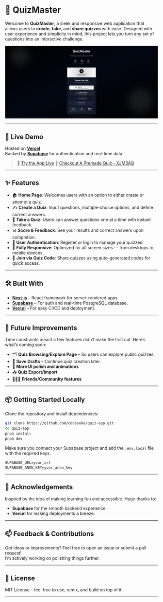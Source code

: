 # 🧠 QuizMaster

Welcome to **QuizMaster**, a sleek and responsive web application that allows users to **create**, **take**, and **share quizzes** with ease. Designed with user experience and simplicity in mind, this project lets you turn any set of questions into an interactive challenge.

![QuizMaster Screenshot](/References/preview.png) <!-- optional: replace with actual image path -->

---

## 🚀 Live Demo

Hosted on **[Vercel](https://vercel.com/)**  
Backed by **[Supabase](https://supabase.io/)** for authentication and real-time data.

> 🔗 [Try the App Live](https://quiz-app-pearl-delta.vercel.app/)
> 🔗 [Checkout A Premade Quiz - XJM3AQ](https://quiz-app-pearl-delta.vercel.app/quiz/XJM3AQ)

---

## ✨ Features

- 🏠 **Home Page**: Welcomes users with an option to either create or attempt a quiz.
- ✍️ **Create a Quiz**: Input questions, multiple-choice options, and define correct answers.
- 🧩 **Take a Quiz**: Users can answer questions one at a time with instant feedback.
- 📊 **Score & Feedback**: See your results and correct answers upon completion.
- 🔐 **User Authentication**: Register or login to manage your quizzes.
- 📱 **Fully Responsive**: Optimized for all screen sizes — from desktops to mobile devices.
- 🔗 **Join via Quiz Code**: Share quizzes using auto-generated codes for quick access.

---

## 🛠️ Built With

- **[Next.js](https://nextjs.org/)** – React framework for server-rendered apps.
- **[Supabase](https://supabase.com/)** – For auth and real-time PostgreSQL database.
- **[Vercel](https://vercel.com/)** – For easy CI/CD and deployment.

---

## 🔧 Future Improvements

Time constraints meant a few features didn’t make the first cut. Here’s what’s coming soon:

- 🗂️ **Quiz Browsing/Explore Page** – So users can explore public quizzes.
- 💾 **Save Drafts** – Continue quiz creation later.
- 🎨 **More UI polish and animations**
- 📥 **Quiz Export/Import**
- 🧑‍🤝‍🧑 **Friends/Community features**

---

## 📦 Getting Started Locally

Clone the repository and install dependencies:

```bash
git clone https://github.com/codesuke/quiz-app.git
cd quiz-app
pnpm install
pnpm dev
```

Make sure you connect your Supabase project and add the `.env.local` file with the required keys:

```
SUPABASE_URL=your_url
SUPABASE_ANON_KEY=your_anon_key
```

---

## 🙌 Acknowledgements

Inspired by the idea of making learning fun and accessible. Huge thanks to:

- **Supabase** for the smooth backend experience.
- **Vercel** for making deployments a breeze.

---

## 📫 Feedback & Contributions

Got ideas or improvements? Feel free to open an issue or submit a pull request!  
I’m actively working on polishing things further.

---

## 📃 License

MIT License – feel free to use, remix, and build on top of it.

---

